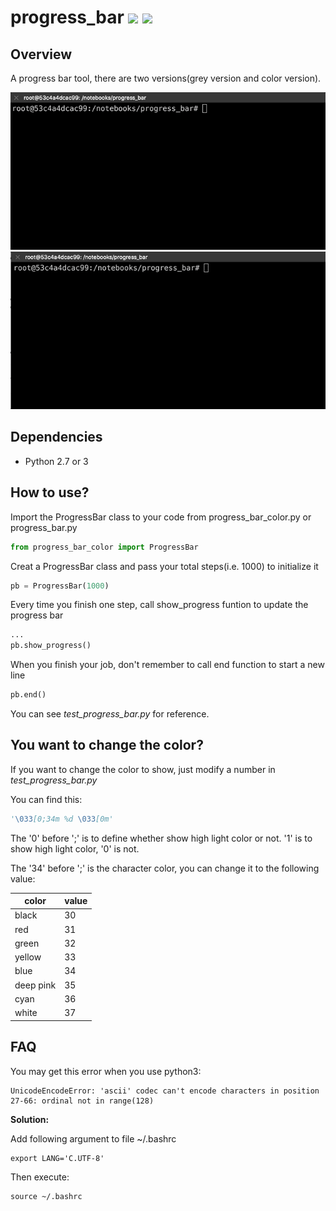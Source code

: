 # progress_bar ![](https://img.shields.io/badge/language-Python-blue.svg) ![](https://img.shields.io/appveyor/ci/gruntjs/grunt.svg)

## Overview

A progress bar tool, there are two versions(grey version and color version).

<img src='grey.gif'>

<img src='color.gif'>

## Dependencies

* Python 2.7 or 3

## How to use?

Import the ProgressBar class to your code from progress_bar_color.py or progress_bar.py

```python
from progress_bar_color import ProgressBar
```

Creat a ProgressBar class and pass your total steps(i.e. 1000) to initialize it

```python
pb = ProgressBar(1000)
```

Every time you finish one step, call show_progress funtion to update the progress bar

```python
...
pb.show_progress()
```

When you finish your job, don't remember to call end function to start a new line

```python
pb.end()
```

You can see *test_progress_bar.py* for reference.

## You want to change the color?

If you want to change the color to show, just modify a number in *test_progress_bar.py*

You can find this:

```python
'\033[0;34m %d \033[0m'
```

The '0' before ';' is to define whether show high light color or not. '1' is to show high light color, '0' is not.

The '34' before ';' is the character color, you can change it to the following value:

| color     | value |
| --------- | ----- |
| black     | 30    |
| red       | 31    |
| green     | 32    |
| yellow    | 33    |
| blue      | 34    |
| deep pink | 35    |
| cyan      | 36    |
| white     | 37    |



## FAQ

You may get this error when you use python3:

```
UnicodeEncodeError: 'ascii' codec can't encode characters in position 27-66: ordinal not in range(128)
```

**Solution:**

Add following argument to file ~/.bashrc

```shell
export LANG='C.UTF-8'
```

Then execute:

```shell
source ~/.bashrc
```

